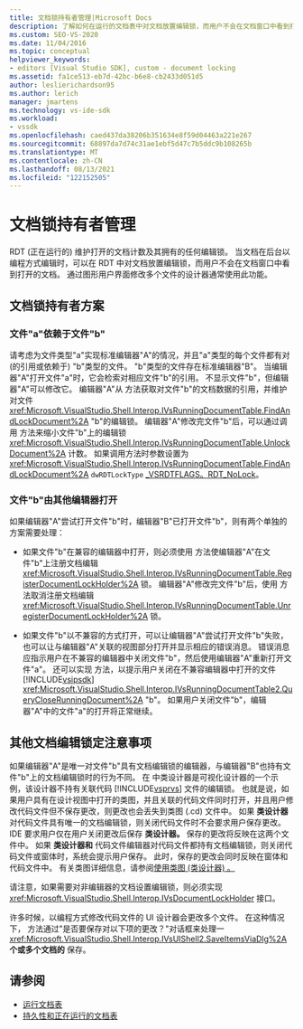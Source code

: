 ```yaml
---
title: 文档锁持有者管理|Microsoft Docs
description: 了解如何在运行的文档表中对文档放置编辑锁，而用户不会在文档窗口中看到打开的文档。
ms.custom: SEO-VS-2020
ms.date: 11/04/2016
ms.topic: conceptual
helpviewer_keywords:
- editors [Visual Studio SDK], custom - document locking
ms.assetid: fa1ce513-eb7d-42bc-b6e8-cb2433d051d5
author: leslierichardson95
ms.author: lerich
manager: jmartens
ms.technology: vs-ide-sdk
ms.workload:
- vssdk
ms.openlocfilehash: caed437da38206b351634e8f59d04463a221e267
ms.sourcegitcommit: 68897da7d74c31ae1ebf5d47c7b5ddc9b108265b
ms.translationtype: MT
ms.contentlocale: zh-CN
ms.lasthandoff: 08/13/2021
ms.locfileid: "122152505"
---
```

# <a name="document-lock-holder-management"></a>文档锁持有者管理

RDT (正在运行的) 维护打开的文档计数及其拥有的任何编辑锁。 当文档在后台以编程方式编辑时，可以在 RDT 中对文档放置编辑锁，而用户不会在文档窗口中看到打开的文档。 通过图形用户界面修改多个文件的设计器通常使用此功能。

## <a name="document-lock-holder-scenarios"></a>文档锁持有者方案

### <a name="file-a-has-a-dependence-on-file-b"></a>文件"a"依赖于文件"b"

请考虑为文件类型"a"实现标准编辑器"A"的情况，并且"a"类型的每个文件都有对 (的引用或依赖于) "b"类型的文件。 "b"类型的文件存在标准编辑器"B"。 当编辑器"A"打开文件"a"时，它会检索对相应文件"b"的引用。 不显示文件"b"，但编辑器"A"可以修改它。 编辑器"A"从 方法获取对文件"b"的文档数据的引用，并维护对文件 <xref:Microsoft.VisualStudio.Shell.Interop.IVsRunningDocumentTable.FindAndLockDocument%2A> "b"的编辑锁。 编辑器"A"修改完文件"b"后，可以通过调用 方法来缩小文件"b"上的编辑锁 <xref:Microsoft.VisualStudio.Shell.Interop.IVsRunningDocumentTable.UnlockDocument%2A> 计数。 如果调用方法时参数设置为 <xref:Microsoft.VisualStudio.Shell.Interop.IVsRunningDocumentTable.FindAndLockDocument%2A> `dwRDTLockType` [_VSRDTFLAGS。RDT_NoLock](<xref:Microsoft.VisualStudio.Shell.Interop._VSRDTFLAGS.RDT_NoLock>)。

### <a name="file-b-is-opened-by-a-different-editor"></a>文件"b"由其他编辑器打开

如果编辑器"A"尝试打开文件"b"时，编辑器"B"已打开文件"b"，则有两个单独的方案需要处理：

- 如果文件"b"在兼容的编辑器中打开，则必须使用 方法使编辑器"A"在文件"b"上注册文档编辑 <xref:Microsoft.VisualStudio.Shell.Interop.IVsRunningDocumentTable.RegisterDocumentLockHolder%2A> 锁。 编辑器"A"修改完文件"b"后，使用 方法取消注册文档编辑 <xref:Microsoft.VisualStudio.Shell.Interop.IVsRunningDocumentTable.UnregisterDocumentLockHolder%2A> 锁。

- 如果文件"b"以不兼容的方式打开，可以让编辑器"A"尝试打开文件"b"失败，也可以让与编辑器"A"关联的视图部分打开并显示相应的错误消息。 错误消息应指示用户在不兼容的编辑器中关闭文件"b"，然后使用编辑器"A"重新打开文件"a"。 还可以实现 方法，以提示用户关闭在不兼容编辑器中打开的文件 [!INCLUDE[vsipsdk](../extensibility/includes/vsipsdk_md.md)] <xref:Microsoft.VisualStudio.Shell.Interop.IVsRunningDocumentTable2.QueryCloseRunningDocument%2A> "b"。 如果用户关闭文件"b"，编辑器"A"中的文件"a"的打开将正常继续。

## <a name="additional-document-edit-lock-considerations"></a>其他文档编辑锁定注意事项

如果编辑器"A"是唯一对文件"b"具有文档编辑锁的编辑器，与编辑器"B"也持有文件"b"上的文档编辑锁时的行为不同。 在 中类设计器是可视化设计器的一个示例，该设计器不持有关联代码 [!INCLUDE[vsprvs](../code-quality/includes/vsprvs_md.md)] 文件的编辑锁。  也就是说，如果用户具有在设计视图中打开的类图，并且关联的代码文件同时打开，并且用户修改代码文件但不保存更改，则更改也会丢失到类图 (.cd) 文件中。 如果 **类设计器** 对代码文件具有唯一的文档编辑锁，则关闭代码文件时不会要求用户保存更改。 IDE 要求用户仅在用户关闭更改后保存 **类设计器。** 保存的更改将反映在这两个文件中。 如果 **类设计器和** 代码文件编辑器对代码文件都持有文档编辑锁，则关闭代码文件或窗体时，系统会提示用户保存。 此时，保存的更改会同时反映在窗体和代码文件中。 有关类图详细信息，请参阅[使用类图 (类设计器) 。 ](../ide/class-designer/designing-and-viewing-classes-and-types.md)

请注意，如果需要对非编辑器的文档设置编辑锁，则必须实现 <xref:Microsoft.VisualStudio.Shell.Interop.IVsDocumentLockHolder> 接口。

许多时候，以编程方式修改代码文件的 UI 设计器会更改多个文件。 在这种情况下， 方法通过"是否要保存对以下项的更改？"对话框来处理一 <xref:Microsoft.VisualStudio.Shell.Interop.IVsUIShell2.SaveItemsViaDlg%2A> **个或多个文档的** 保存。

## <a name="see-also"></a>请参阅

- [运行文档表](../extensibility/internals/running-document-table.md)
- [持久性和正在运行的文档表](../extensibility/internals/persistence-and-the-running-document-table.md)
